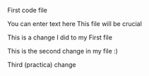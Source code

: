 First code file

You can enter text here
This file will be crucial

This is a change I did to my First file

This is the second change in my file :)

Third (practica) change